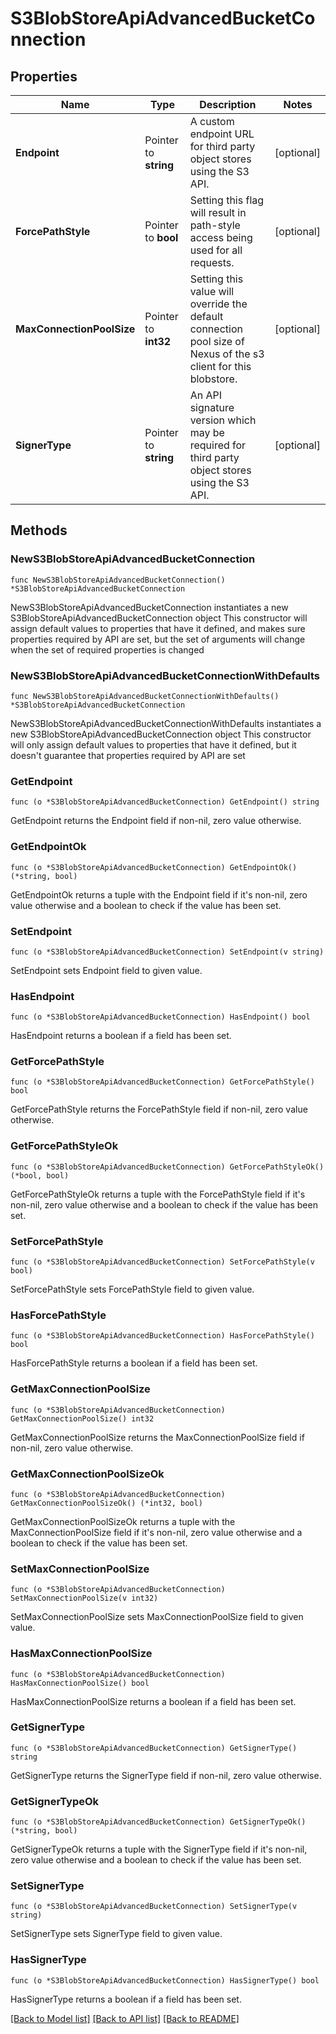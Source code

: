 # S3BlobStoreApiAdvancedBucketConnection

## Properties

Name | Type | Description | Notes
------------ | ------------- | ------------- | -------------
**Endpoint** | Pointer to **string** | A custom endpoint URL for third party object stores using the S3 API. | [optional] 
**ForcePathStyle** | Pointer to **bool** | Setting this flag will result in path-style access being used for all requests. | [optional] 
**MaxConnectionPoolSize** | Pointer to **int32** | Setting this value will override the default connection pool size of Nexus of the s3 client for this blobstore. | [optional] 
**SignerType** | Pointer to **string** | An API signature version which may be required for third party object stores using the S3 API. | [optional] 

## Methods

### NewS3BlobStoreApiAdvancedBucketConnection

`func NewS3BlobStoreApiAdvancedBucketConnection() *S3BlobStoreApiAdvancedBucketConnection`

NewS3BlobStoreApiAdvancedBucketConnection instantiates a new S3BlobStoreApiAdvancedBucketConnection object
This constructor will assign default values to properties that have it defined,
and makes sure properties required by API are set, but the set of arguments
will change when the set of required properties is changed

### NewS3BlobStoreApiAdvancedBucketConnectionWithDefaults

`func NewS3BlobStoreApiAdvancedBucketConnectionWithDefaults() *S3BlobStoreApiAdvancedBucketConnection`

NewS3BlobStoreApiAdvancedBucketConnectionWithDefaults instantiates a new S3BlobStoreApiAdvancedBucketConnection object
This constructor will only assign default values to properties that have it defined,
but it doesn't guarantee that properties required by API are set

### GetEndpoint

`func (o *S3BlobStoreApiAdvancedBucketConnection) GetEndpoint() string`

GetEndpoint returns the Endpoint field if non-nil, zero value otherwise.

### GetEndpointOk

`func (o *S3BlobStoreApiAdvancedBucketConnection) GetEndpointOk() (*string, bool)`

GetEndpointOk returns a tuple with the Endpoint field if it's non-nil, zero value otherwise
and a boolean to check if the value has been set.

### SetEndpoint

`func (o *S3BlobStoreApiAdvancedBucketConnection) SetEndpoint(v string)`

SetEndpoint sets Endpoint field to given value.

### HasEndpoint

`func (o *S3BlobStoreApiAdvancedBucketConnection) HasEndpoint() bool`

HasEndpoint returns a boolean if a field has been set.

### GetForcePathStyle

`func (o *S3BlobStoreApiAdvancedBucketConnection) GetForcePathStyle() bool`

GetForcePathStyle returns the ForcePathStyle field if non-nil, zero value otherwise.

### GetForcePathStyleOk

`func (o *S3BlobStoreApiAdvancedBucketConnection) GetForcePathStyleOk() (*bool, bool)`

GetForcePathStyleOk returns a tuple with the ForcePathStyle field if it's non-nil, zero value otherwise
and a boolean to check if the value has been set.

### SetForcePathStyle

`func (o *S3BlobStoreApiAdvancedBucketConnection) SetForcePathStyle(v bool)`

SetForcePathStyle sets ForcePathStyle field to given value.

### HasForcePathStyle

`func (o *S3BlobStoreApiAdvancedBucketConnection) HasForcePathStyle() bool`

HasForcePathStyle returns a boolean if a field has been set.

### GetMaxConnectionPoolSize

`func (o *S3BlobStoreApiAdvancedBucketConnection) GetMaxConnectionPoolSize() int32`

GetMaxConnectionPoolSize returns the MaxConnectionPoolSize field if non-nil, zero value otherwise.

### GetMaxConnectionPoolSizeOk

`func (o *S3BlobStoreApiAdvancedBucketConnection) GetMaxConnectionPoolSizeOk() (*int32, bool)`

GetMaxConnectionPoolSizeOk returns a tuple with the MaxConnectionPoolSize field if it's non-nil, zero value otherwise
and a boolean to check if the value has been set.

### SetMaxConnectionPoolSize

`func (o *S3BlobStoreApiAdvancedBucketConnection) SetMaxConnectionPoolSize(v int32)`

SetMaxConnectionPoolSize sets MaxConnectionPoolSize field to given value.

### HasMaxConnectionPoolSize

`func (o *S3BlobStoreApiAdvancedBucketConnection) HasMaxConnectionPoolSize() bool`

HasMaxConnectionPoolSize returns a boolean if a field has been set.

### GetSignerType

`func (o *S3BlobStoreApiAdvancedBucketConnection) GetSignerType() string`

GetSignerType returns the SignerType field if non-nil, zero value otherwise.

### GetSignerTypeOk

`func (o *S3BlobStoreApiAdvancedBucketConnection) GetSignerTypeOk() (*string, bool)`

GetSignerTypeOk returns a tuple with the SignerType field if it's non-nil, zero value otherwise
and a boolean to check if the value has been set.

### SetSignerType

`func (o *S3BlobStoreApiAdvancedBucketConnection) SetSignerType(v string)`

SetSignerType sets SignerType field to given value.

### HasSignerType

`func (o *S3BlobStoreApiAdvancedBucketConnection) HasSignerType() bool`

HasSignerType returns a boolean if a field has been set.


[[Back to Model list]](../README.md#documentation-for-models) [[Back to API list]](../README.md#documentation-for-api-endpoints) [[Back to README]](../README.md)


